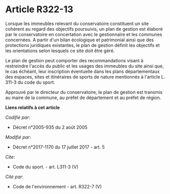 # Article R322-13

Lorsque les immeubles relevant du conservatoire constituent un site cohérent au regard des objectifs poursuivis, un plan de
gestion est élaboré par le conservatoire en concertation avec le gestionnaire et les communes concernées. A partir d'un bilan
écologique et patrimonial ainsi que des protections juridiques existantes, le plan de gestion définit les objectifs et les
orientations selon lesquels ce site doit être géré. 

Le plan de gestion peut comporter des recommandations visant à restreindre l'accès du public et les usages des immeubles du
site ainsi que, le cas échéant, leur inscription éventuelle dans les plans départementaux des espaces, sites et itinéraires
de sports de nature mentionnés à l'article L. 311-3 du code du sport. 

Approuvé par le directeur du conservatoire, le plan de gestion est transmis au maire de la commune, au préfet de département
et au préfet de région.

**Liens relatifs à cet article**

_Codifié par_:

  - Décret n°2005-935 du 2 août 2005

_Modifié par_:

  - Décret n°2017-1170 du 17 juillet 2017 - art. 5

_Cite_:

  - Code du sport. - art. L311-3 (V)

_Cité par_:

  - Code de l'environnement - art. R322-7 (V)
